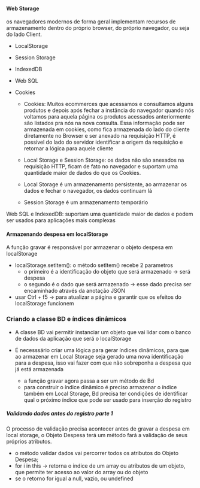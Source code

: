 #### Web Storage

os navegadores modernos de forma geral implementam recursos de armazenamento dentro do próprio browser, do próprio navegador, ou seja do lado Client.

- LocalStorage
- Session Storage
- IndexedDB
- Web SQL
- Cookies

    * Cookies: Muitos ecommerces que acessamos e consultamos alguns produtos e depois após fechar a instância do navegador quando nós voltamos para aquela página os produtos acessados anteriormente são listados pra nós na nova consulta. Essa informação pode ser armazenada em cookies, como fica armazenada do lado do cliente diretamente no Browser e ser anexado na requisição HTTP, é possível do lado do servidor identificar a origem da requisição e retornar a lógica para aquele cliente

    * Local Storage e Session Storage: os dados não são anexados na requisição HTTP, ficam de fato no navegador e suportam uma quantidade maior de dados do que os Cookies.

    * Local Storage é um armazenamento persistente, ao armazenar os dados e fechar o navegador, os dados continuam lá
    * Session Storage é um armazenamento temporário

Web SQL e IndexedDB: suportam uma quantidade maior de dados e podem ser usados para aplicações mais complexas

#### Armazenando despesa em localStorage

A função gravar é responsável por armazenar o objeto despesa em localStorage

* localStorage.setItem(): o método setItem() recebe 2 parametros
    - o primeiro é a identificação do objeto que será armazenado -> será despesa
    - o segundo é o dado que será armazenado -> esse dado precisa ser encaminhado através da anotação JSON
* usar Ctrl + f5 -> para atualizar a página e garantir que os efeitos do localStorage funcionem

### Criando a classe BD e índices dinâmicos

* A classe BD vai permitir instanciar um objeto que vai lidar com o banco de dados da aplicação que será o localStorage

* É necesssário criar uma lógica para gerar índices dinâmicos, para que ao armazenar em Local Storage seja gerado uma nova identificação para a despesa, isso vai fazer com que não sobreponha a despesa que já está armazenada

    * a função gravar agora passa a ser um método de Bd
    * para construir o índice dinâmico é preciso armazenar o índice também em Local Storage, Bd precisa ter condições de identificar qual o próximo índice que pode ser usado para inserção do registro

##### Validando dados antes do registro parte 1

O processo de validação precisa acontecer antes de gravar a despesa em local storage, o Objeto Despesa terá um método fará a validação de seus próprios atributos.

* o método validar dados vai percorrer todos os atributos do Objeto Despesa;
* for i in this -> retorna o indice de um array ou atributos de um objeto, que permite ter acesso ao valor do array ou do objeto
* se o retorno for igual a null, vazio, ou undefined